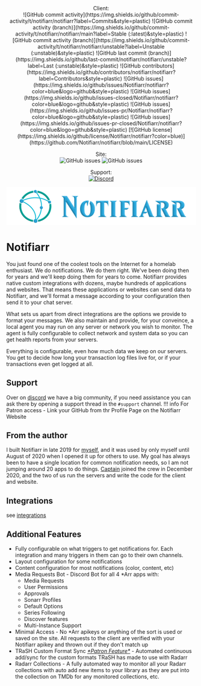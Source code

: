<center>
Client:<br>
![GitHub commit activity](https://img.shields.io/github/commit-activity/t/notifiarr/notifiarr?label=Commits&style=plastic)
![GitHub commit activity (branch)](https://img.shields.io/github/commit-activity/t/notifiarr/notifiarr/main?label=Stable (:latest)&style=plastic)
![GitHub commit activity (branch)](https://img.shields.io/github/commit-activity/t/notifiarr/notifiarr/unstable?label=Unstable (:unstable)&style=plastic)
![GitHub last commit (branch)](https://img.shields.io/github/last-commit/notifiarr/notifiarr/unstable?label=Last (:unstable)&style=plastic)
![GitHub contributors](https://img.shields.io/github/contributors/notifiarr/notifiarr?label=Contributors&style=plastic)
![GitHub issues](https://img.shields.io/github/issues/Notifiarr/notifiarr?color=blue&logo=github&style=plastic)
![GitHub issues](https://img.shields.io/github/issues-closed/Notifiarr/notifiarr?color=blue&logo=github&style=plastic)
![GitHub issues](https://img.shields.io/github/issues-pr/Notifiarr/notifiarr?color=blue&logo=github&style=plastic)
![GitHub issues](https://img.shields.io/github/issues-pr-closed/Notifiarr/notifiarr?color=blue&logo=github&style=plastic)
[![GitHub license](https://img.shields.io/github/license/Notifiarr/notifiarr?color=blue)](https://github.com/Notifiarr/notifiarr/blob/main/LICENSE)

Site:<br>
![GitHub issues](https://img.shields.io/github/issues/Notifiarr/website?color=blue&logo=github&style=plastic)
![GitHub issues](https://img.shields.io/github/issues-closed/Notifiarr/website?color=blue&logo=github&style=plastic)

Support:<br>
[![Discord](https://img.shields.io/discord/764440599066574859?label=Discord&color=purple&style=plastic)](https://notifiarr.com/discord)

![Logo](assets/logo.png)
</center>

# Notifiarr

You just found one of the coolest tools on the Internet for a homelab enthusiast. We do notifications. We do them right. We've been doing then for years and we'll keep doing them for years to come. Notifiarr provides native custom integrations with dozens, maybe hundreds of applications and websites. That means these applications or websites can send data to Notifiarr, and we'll format a message according to your configuration then send it to your chat server.

What sets us apart from direct integrations are the options we provide to format your messages. We also maintain and provide, for your conveince, a local agent you may run on any server or network you wish to monitor. The agent is fully configurable to collect network and system data so you can get health reports from your servers.

Everything is configurable, even how much data we keep on our servers. You get to decide how long your transaction log files live for, or if your transactions even get logged at all.

## Support
Over on [discord](https://notifiarr.com/discord)
we have a big community, if you need assistance you can ask there by opening a support thread in the `#support` channel. 
!!! info
    For Patron access - Link your GitHub from thr Profile Page on the Notifiarr Website

## From the author

I built Notifiarr in late 2019 for [myself](https://github.com/austinwbest), and it was used by only myself until August of 2020 when I opened it up for others to use. My goal has always been to have a single location for common notification needs, so I am not jumping around 20 apps to do things. [Captain](https://github.com/davidnewhall) joined the crew in December 2020, and the two of us run the servers and write the code for the client and website.

## Integrations
see [integrations](pages/integrations/basicUsage#how-to-setup-integrations)

## Additional Features

* Fully configurable on what triggers to get notifications for. Each integration and many triggers in them can go to their own channels.
* Layout configuration for some notifications
* Content configuration for most notifications (color, content, etc)
* Media Requests Bot - Discord Bot for all 4 \*Arr apps with:
  * Media Requests
  * User Permissions
  * Approvals
  * Sonarr Profiles
  * Default Options
  * Series Following
  * Discover features
  * Multi-Instance Support
* Minimal Access - No \*Arr apikeys or anything of the sort is used or saved on the site. All requests to the client are verified with your Notifiarr apikey and thrown out if they don't match up
* TRaSH Custom Format Sync [*\*Patron Feature\**](pages/faq/faq/#q-what-are-the-user-level-differences) - Automated continuous add/sync for the custom formats TRaSH has made to use with Radarr
* Radarr Collections - A fully automated way to monitor all your Radarr collections with auto add new items to your library as they are put into the collection on TMDb for any monitored collections, etc.
